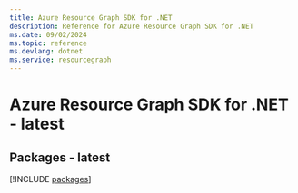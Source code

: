 ```yaml
---
title: Azure Resource Graph SDK for .NET
description: Reference for Azure Resource Graph SDK for .NET
ms.date: 09/02/2024
ms.topic: reference
ms.devlang: dotnet
ms.service: resourcegraph
---
```

# Azure Resource Graph SDK for .NET - latest
## Packages - latest
[!INCLUDE [packages](resource-graph-index.md)]